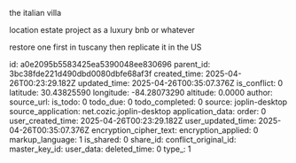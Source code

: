 the italian villa

location estate project as a luxury bnb or whatever 

restore one first in tuscany then replicate it in the US


id: a0e2095b5583425ea5390048ee830696
parent_id: 3bc38fde221d490dbd0080dbfe68af3f
created_time: 2025-04-26T00:23:29.182Z
updated_time: 2025-04-26T00:35:07.376Z
is_conflict: 0
latitude: 30.43825590
longitude: -84.28073290
altitude: 0.0000
author: 
source_url: 
is_todo: 0
todo_due: 0
todo_completed: 0
source: joplin-desktop
source_application: net.cozic.joplin-desktop
application_data: 
order: 0
user_created_time: 2025-04-26T00:23:29.182Z
user_updated_time: 2025-04-26T00:35:07.376Z
encryption_cipher_text: 
encryption_applied: 0
markup_language: 1
is_shared: 0
share_id: 
conflict_original_id: 
master_key_id: 
user_data: 
deleted_time: 0
type_: 1